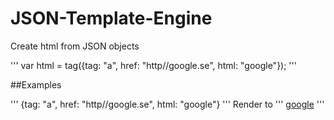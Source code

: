 JSON-Template-Engine
====================

Create html from JSON objects


'''
var html = tag({tag: "a", href: "http//google.se", html: "google"});
'''


##Examples

'''
{tag: "a", href: "http//google.se", html: "google"}
'''
Render to
'''
<a href="http://google.se">google</a>
'''